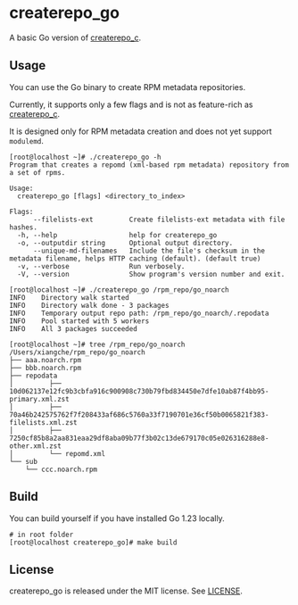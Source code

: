 # createrepo_go

A basic Go version of [createrepo_c](https://github.com/rpm-software-management/createrepo_c).

## Usage

You can use the Go binary to create RPM metadata repositories.

Currently, it supports only a few flags and is not as feature-rich as [createrepo_c](https://github.com/rpm-software-management/createrepo_c).

It is designed only for RPM metadata creation and does not yet support `modulemd`.

```
[root@localhost ~]# ./createrepo_go -h                               
Program that creates a repomd (xml-based rpm metadata) repository from a set of rpms.

Usage:
  createrepo_go [flags] <directory_to_index>

Flags:
      --filelists-ext         Create filelists-ext metadata with file hashes.
  -h, --help                  help for createrepo_go
  -o, --outputdir string      Optional output directory.
      --unique-md-filenames   Include the file's checksum in the metadata filename, helps HTTP caching (default). (default true)
  -v, --verbose               Run verbosely.
  -V, --version               Show program's version number and exit.

[root@localhost ~]# ./createrepo_go /rpm_repo/go_noarch
INFO    Directory walk started
INFO    Directory walk done - 3 packages
INFO    Temporary output repo path: /rpm_repo/go_noarch/.repodata
INFO    Pool started with 5 workers
INFO    All 3 packages succeeded

[root@localhost ~]# tree /rpm_repo/go_noarch 
/Users/xiangche/rpm_repo/go_noarch
├── aaa.noarch.rpm
├── bbb.noarch.rpm
├── repodata
│         ├── 10d062137e12fc9b3cbfa916c900908c730b79fbd834450e7dfe10ab87f4bb95-primary.xml.zst
│         ├── 70a46b242575762f7f208433af686c5760a33f7190701e36cf50b0065821f383-filelists.xml.zst
│         ├── 7250cf85b8a2aa831eaa29df8aba09b77f3b02c13de679170c05e026316288e8-other.xml.zst
│         └── repomd.xml
└── sub
    └── ccc.noarch.rpm
```

## Build

You can build yourself if you have installed Go 1.23 locally.

```
# in root folder
[root@localhost createrepo_go]# make build
```

## License

createrepo_go is released under the MIT license. See [LICENSE](https://github.com/shanhai-repository/createrepo_go/blob/master/LICENSE).
